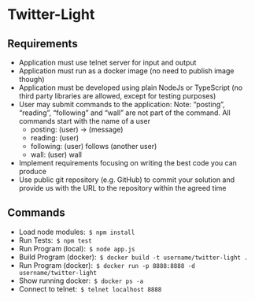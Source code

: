 # Twitter-Light
<h2>Requirements</h2>
<ul>
  <li>Application must use telnet server for input and output</li>
  <li>Application must run as a docker image (no need to publish image though)</li>
  <li>Application must be developed using plain NodeJs or TypeScript (no third party
    libraries are allowed, except for testing purposes)</li>
  <li>User may submit commands to the application:
  Note: “posting”, “reading”, “following” and “wall” are not part of the command. All
  commands start with the name of a user
    <ul>
      <li>posting: (user) -> (message)</li>
      <li>reading: (user)</li>
      <li>following: (user) follows (another user)</li>
      <li>wall: (user) wall</li>
    </ul>
  </li>
  <li>Implement requirements focusing on writing the best code you can produce
  <li>Use public git repository (e.g. GitHub) to commit your solution and provide us with
  the URL to the repository within the agreed time
</ul>

<h2>Commands</h2>
<ul>
  <li>Load node modules:<code> $ npm install</code></li>
  <li>Run Tests:<code> $ npm test</code></li>
  <li>Run Program (local):<code> $ node app.js</code></li>
  <li>Build Program (docker):<code> $ docker build -t username/twitter-light .</code></li>
  <li>Run Program (docker):<code> $ docker run -p 8888:8888 -d username/twitter-light</code></li>
  <li>Show running docker:<code> $ docker ps -a</code></li>
  <li>Connect to telnet:<code> $ telnet localhost 8888</code></li>
</ul>
